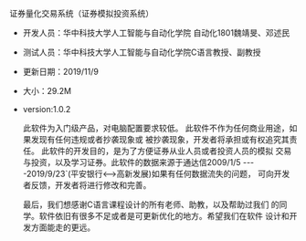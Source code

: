 证券量化交易系统（证券模拟投资系统）

- 开发人员：华中科技大学人工智能与自动化学院
	自动化1801魏靖旻、邓述民
- 测试人员：华中科技大学人工智能与自动化学院C语言教授、副教授
- 更新日期：2019/11/9
- 大小：29.2M
- version:1.0.2

    此软件为入门级产品，对电脑配置要求较低。
    此软件不作为任何商业用途，如果发现有任何违规或者抄袭现象或
被抄袭现象，开发者将承担或有权追究其责任。
    此软件的开发目的，是为了方便证券从业人员或者投资人员的模拟
交易与投资，以及学习证券。此软件的数据来源于通达信2009/1/5
----2019/9/23`(平安银行<-->高新发展)如果有任何数据流失的问题，
可向开发者反馈，开发者将进行修改和完善。

    最后，我们想感谢C语言课程设计的所有老师、助教，以及帮助过我们
的同学。软件依旧有很多不足或者是可更新优化的地方。希望我们在软件
设计和开发方面能走的更远。
